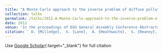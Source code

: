 ```yaml
---
title: "A Monte Carlo approach to the inverse problem of diffuse pollution risk in agricultural catchments"
collection: talks
permalink: /talks/2012-A-Monte-Carlo-approach-to-the-inverse-problem-of-diffuse-pollution-risk-in-agricultural-catchments
date: 2012
venue: 'In the proceedings of EGU General Assembly Conference Abstracts'
citation: ' D. {Milledge},  S. {Lane},  A. {Heathwaite},  S. {Reaney}, &quot;A Monte Carlo approach to the inverse problem of diffuse pollution risk in agricultural catchments.&quot; In the proceedings of EGU General Assembly Conference Abstracts, 2012.'
---
```

Use [Google Scholar](https://scholar.google.com/scholar?q=A+Monte+Carlo+approach+to+the+inverse+problem+of+diffuse+pollution+risk+in+agricultural+catchments){:target="_blank"} for full citation